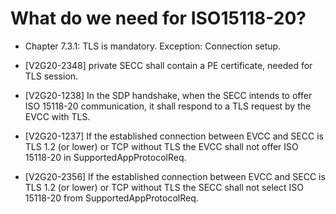 # What do we need for ISO15118-20?

- Chapter 7.3.1: TLS is mandatory. Exception: Connection setup.

- [V2G20-2348] private SECC shall contain a PE certificate, needed for TLS session.

- [V2G20-1238] In the SDP handshake, when the SECC intends to offer ISO 15118-20 communication, it shall respond to a TLS request by the EVCC with TLS.

- [V2G20-1237] If the established connection between EVCC and SECC is TLS 1.2 (or lower) or TCP without TLS the EVCC shall not offer ISO 15118-20 in SupportedAppProtocolReq.

- [V2G20-2356] If the established connection between EVCC and SECC is TLS 1.2 (or lower) or TCP without TLS the SECC shall not select ISO 15118-20  from SupportedAppProtocolReq.
